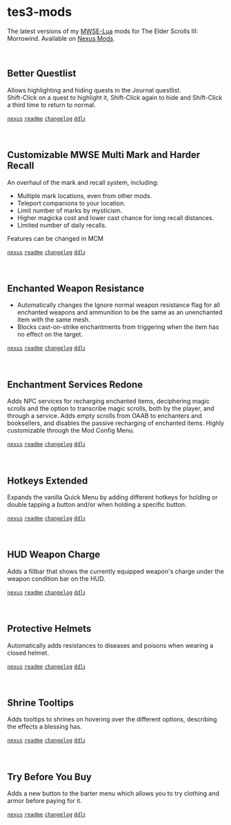 # tes3-mods

The latest versions of my [MWSE-Lua](https://github.com/MWSE/MWSE) mods for The Elder Scrolls III: Morrowind. Available on [Nexus Mods](https://www.nexusmods.com/morrowind/users/68510382?tab=user+files).

<br>

## Better Questlist

Allows highlighting and hiding quests in the Journal questlist.  
Shift-Click on a quest to highlight it, Shift-Click again to hide and Shift-Click a third time to return to normal.

[`nexus`][bql-nm] [`readme`][bql-rm] [`changelog`][bql-cl] [`ddl⭳`][bql-dl]

[bql-rm]: Better%20Questlist#readme
[bql-cl]: Better%20Questlist#changelog
[bql-nm]: https://www.nexusmods.com/morrowind/mods/48272 "Nexus Mods"
[bql-dl]: https://github.com/Virnetch/tes3-mods/releases/latest/download/BetterQuestlist.7z "Directly download the latest release from GitHub."

<br>

## Customizable MWSE Multi Mark and Harder Recall

An overhaul of the mark and recall system, including:

- Multiple mark locations, even from other mods.
- Teleport companions to your location.
- Limit number of marks by mysticism.
- Higher magicka cost and lower cast chance for long recall distances.
- Limited number of daily recalls.

Features can be changed in MCM

[`nexus`][mm-nm] [`readme`][mm-rm] [`changelog`][mm-cl] [`ddl⭳`][mm-dl]

[mm-rm]: Customizable%20MWSE%20Multi%20Mark%20and%20Harder%20Recall#readme
[mm-cl]: Customizable%20MWSE%20Multi%20Mark%20and%20Harder%20Recall#changelog
[mm-nm]: https://www.nexusmods.com/morrowind/mods/47065 "Nexus Mods"
[mm-dl]: https://github.com/Virnetch/tes3-mods/releases/latest/download/CustomizableMWSEMultiMarkandHarderRecall.7z "Directly download the latest release from GitHub."

<br>

## Enchanted Weapon Resistance

- Automatically changes the Ignore normal weapon resistance flag for all enchanted weapons and ammunition to be the same as an unenchanted item with the same mesh.
- Blocks cast-on-strike enchantments from triggering when the item has no effect on the target.

[`nexus`][ewr-nm] [`readme`][ewr-rm] [`changelog`][ewr-cl] [`ddl⭳`][ewr-dl]

[ewr-rm]: Enchanted%20Weapon%20Resistance#readme
[ewr-cl]: Enchanted%20Weapon%20Resistance#changelog
[ewr-nm]: https://www.nexusmods.com/morrowind/mods/50194 "Nexus Mods"
[ewr-dl]: https://github.com/Virnetch/tes3-mods/releases/latest/download/EnchantedWeaponResistance.7z "Directly download the latest release from GitHub."

<br>

## Enchantment Services Redone

Adds NPC services for recharging enchanted items, deciphering magic scrolls and the option to transcribe magic scrolls, both by the player, and through a service. Adds empty scrolls from OAAB to enchanters and booksellers, and disables the passive recharging of enchanted items. Highly customizable through the Mod Config Menu.

[`nexus`][esr-nm] [`readme`][esr-rm] [`changelog`][esr-cl] [`ddl⭳`][esr-dl]

[esr-rm]: Enchantment%20Services%20Redone#readme
[esr-cl]: Enchantment%20Services%20Redone#changelog
[esr-nm]: https://www.nexusmods.com/morrowind/mods/51249 "Nexus Mods"
[esr-dl]: https://github.com/Virnetch/tes3-mods/releases/latest/download/EnchantmentServicesRedone.7z "Directly download the latest release from GitHub."

<br>

## Hotkeys Extended

Expands the vanilla Quick Menu by adding different hotkeys for holding or double tapping a button and/or when holding a specific button.

[`nexus`][hke-nm] [`readme`][hke-rm] [`changelog`][hke-cl] [`ddl⭳`][hke-dl]

[hke-rm]: Hotkeys%20Extended#readme
[hke-cl]: Hotkeys%20Extended#changelog
[hke-nm]: https://www.nexusmods.com/morrowind/mods/48055 "Nexus Mods"
[hke-dl]: https://github.com/Virnetch/tes3-mods/releases/latest/download/HotkeysExtended.7z "Directly download the latest release from GitHub."

<br>

## HUD Weapon Charge

Adds a fillbar that shows the currently equipped weapon's charge under the weapon condition bar on the HUD.

[`nexus`][hwc-nm] [`readme`][hwc-rm] [`changelog`][hwc-cl] [`ddl⭳`][hwc-dl]

[hwc-rm]: HUD%20Weapon%20Charge#readme
[hwc-cl]: HUD%20Weapon%20Charge#changelog
[hwc-nm]: https://www.nexusmods.com/morrowind/mods/47962 "Nexus Mods"
[hwc-dl]: https://github.com/Virnetch/tes3-mods/releases/latest/download/HUDWeaponCharge.7z "Directly download the latest release from GitHub."

<br>

## Protective Helmets

Automatically adds resistances to diseases and poisons when wearing a closed helmet.

[`nexus`][ph-nm] [`readme`][ph-rm] [`changelog`][ph-cl] [`ddl⭳`][ph-dl]

[ph-rm]: Protective%20Helmets#readme
[ph-cl]: Protective%20Helmets#changelog
[ph-nm]: https://www.nexusmods.com/morrowind/mods/50280 "Nexus Mods"
[ph-dl]: https://github.com/Virnetch/tes3-mods/releases/latest/download/ProtectiveHelmets.7z "Directly download the latest release from GitHub."

<br>

## Shrine Tooltips

Adds tooltips to shrines on hovering over the different options, describing the effects a blessing has.

[`nexus`][stt-nm] [`readme`][stt-rm] [`changelog`][stt-cl] [`ddl⭳`][stt-dl]

[stt-rm]: Shrine%20Tooltips#readme
[stt-cl]: Shrine%20Tooltips#changelog
[stt-nm]: https://www.nexusmods.com/morrowind/mods/48275 "Nexus Mods"
[stt-dl]: https://github.com/Virnetch/tes3-mods/releases/latest/download/ShrineTooltips.7z "Directly download the latest release from GitHub."

<br>

## Try Before You Buy

Adds a new button to the barter menu which allows you to try clothing and armor before paying for it.

[`nexus`][tbyb-nm] [`readme`][tbyb-rm] [`changelog`][tbyb-cl] [`ddl⭳`][tbyb-dl]

[tbyb-rm]: Try%20Before%20You%20Buy#readme
[tbyb-cl]: Try%20Before%20You%20Buy#changelog
[tbyb-nm]: https://www.nexusmods.com/morrowind/mods/49647 "Nexus Mods"
[tbyb-dl]: https://github.com/Virnetch/tes3-mods/releases/latest/download/TryBeforeYouBuy.7z "Directly download the latest release from GitHub."

<br>
